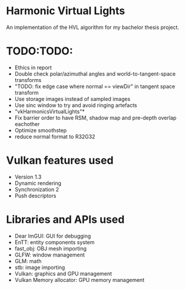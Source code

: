 # Harmonic Virtual Lights
An implementation of the HVL algorithm for my bachelor thesis project.

# TODO:TODO:
* Ethics in report
* Double check polar/azimuthal angles and world-to-tangent-space transforms
* "TODO: fix edge case where normal == viewDir" in tangent space transform
* Use storage images instead of sampled images
* Use sinc window to try and avoid ringing artefacts
* "vkHarmonicsVirtualLights"*
* Fix barrier order to have RSM, shadow map and pre-depth overlap eachother
* Optimize smoothstep
* reduce normal format to R32G32

# Vulkan features used
* Version 1.3
* Dynamic rendering
* Synchronization 2
* Push descriptors

# Libraries and APIs used
* Dear ImGUI: GUI for debugging
* EnTT: entity components system
* fast_obj: OBJ mesh importing
* GLFW: window management
* GLM: math
* stb: image importing
* Vulkan: graphics and GPU management
* Vulkan Memory allocator: GPU memory management